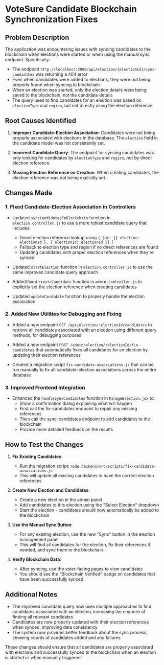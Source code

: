 # VoteSure Candidate Blockchain Synchronization Fixes

## Problem Description

The application was encountering issues with syncing candidates to the blockchain when elections were started or when using the manual sync endpoint. Specifically:

- The endpoint `http://localhost:5000/api/election/{electionId}/sync-candidates` was returning a 404 error
- Even when candidates were added to elections, they were not being properly found when syncing to blockchain
- When an election was started, only the election details were being saved to the blockchain, not the candidate details
- The query used to find candidates for an election was based on `electionType` and `region`, but not directly using the election reference

## Root Causes Identified

1. **Improper Candidate-Election Association**: Candidates were not being properly associated with elections in the database. The `election` field in the candidate model was not consistently set.

2. **Incorrect Candidate Query**: The endpoint for syncing candidates was only looking for candidates by `electionType` and `region`, not by direct election reference.

3. **Missing Election Reference on Creation**: When creating candidates, the election reference was not being explicitly set.

## Changes Made

### 1. Fixed Candidate-Election Association in Controllers

- Updated `syncCandidatesToBlockchain` function in `election.controller.js` to use a more robust candidate query that includes:
  - Direct election reference lookup using `{ $or: [{ election: electionId }, { electionId: electionId }] }`
  - Fallback to election type and region if no direct references are found
  - Updating candidates with proper election references when they're synced

- Updated `startElection` function in `election.controller.js` to use the same improved candidate query approach

- Added/fixed `createCandidate` function in `admin.controller.js` to explicitly set the election reference when creating candidates

- Updated `updateCandidate` function to properly handle the election association

### 2. Added New Utilities for Debugging and Fixing

- Added a new endpoint `GET /api/election/:electionId/candidates` to retrieve all candidates associated with an election using different query methods, for debugging purposes

- Added a new endpoint `POST /admin/election/:electionId/fix-candidates` that automatically fixes all candidates for an election by updating their election references

- Created a migration script `fix-candidate-associations.js` that can be run manually to fix all candidate-election associations across the entire database

### 3. Improved Frontend Integration

- Enhanced the `handleSyncCandidates` function in `ManageElection.jsx` to:
  - Show a confirmation dialog explaining what will happen
  - First call the fix-candidates endpoint to repair any missing references
  - Then call the sync-candidates endpoint to add candidates to the blockchain
  - Provide more detailed feedback on the results

## How to Test the Changes

1. **Fix Existing Candidates**:
   - Run the migration script: `node backend/src/scripts/fix-candidate-associations.js`
   - This will update all existing candidates to have the correct election references

2. **Create New Election and Candidates**:
   - Create a new election in the admin panel
   - Add candidates to this election using the "Select Election" dropdown
   - Start the election - candidates should now automatically be added to the blockchain

3. **Use the Manual Sync Button**:
   - For any existing election, use the new "Sync" button in the election management panel
   - This will find all candidates for the election, fix their references if needed, and sync them to the blockchain

4. **Verify Blockchain Data**:
   - After syncing, use the voter-facing pages to view candidates
   - You should see the "Blockchain Verified" badge on candidates that have been successfully synced

## Additional Notes

- The improved candidate query now uses multiple approaches to find candidates associated with an election, increasing the chances of finding all relevant candidates
- Candidates are now properly updated with their election references when synced, improving data consistency
- The system now provides better feedback about the sync process, showing counts of candidates added and any failures

These changes should ensure that all candidates are properly associated with elections and successfully synced to the blockchain when an election is started or when manually triggered. 